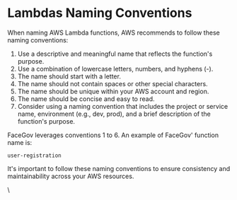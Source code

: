# Lambdas Naming Conventions

When naming AWS Lambda functions, AWS recommends to follow these naming conventions:

1. Use a descriptive and meaningful name that reflects the function's purpose.
2. Use a combination of lowercase letters, numbers, and hyphens (-).
3. The name should start with a letter.
4. The name should not contain spaces or other special characters.
5. The name should be unique within your AWS account and region.
6. The name should be concise and easy to read.
7. Consider using a naming convention that includes the project or service name, environment (e.g., dev, prod), and a brief description of the function's purpose.

FaceGov leverages conventions 1 to 6.  An example of FaceGov' function name is:&#x20;

`user-registration`

It's important to follow these naming conventions to ensure consistency and maintainability across your AWS resources.

\
